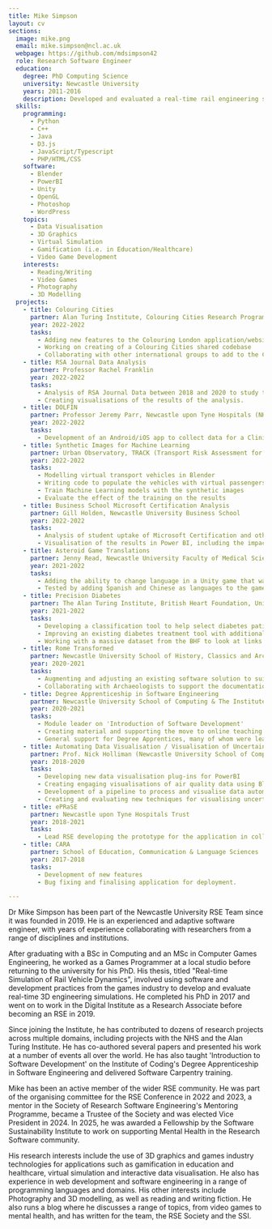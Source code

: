 ```yaml
---
title: Mike Simpson
layout: cv
sections:
  image: mike.png
  email: mike.simpson@ncl.ac.uk
  webpage: https://github.com/mdsimpson42
  role: Research Software Engineer
  education:
    degree: PhD Computing Science
    university: Newcastle University
    years: 2011-2016
    description: Developed and evaluated a real-time rail engineering simulation using software from the video games industry, in collaboration with NewRail.
  skills:
    programming:
      - Python
      - C++
      - Java
      - D3.js
      - JavaScript/Typescript
      - PHP/HTML/CSS
    software:
      - Blender
      - PowerBI
      - Unity
      - OpenGL
      - Photoshop
      - WordPress
    topics:
      - Data Visualisation
      - 3D Graphics
      - Virtual Simulation
      - Gamification (i.e. in Education/Healthcare)
      - Video Game Development
    interests:
      - Reading/Writing
      - Video Games
      - Photography
      - 3D Modelling
  projects:
    - title: Colouring Cities
      partner: Alan Turing Institute, Colouring Cities Research Programme
      year: 2022-2022
      tasks:
        - Adding new features to the Colouring London application/website
        - Working on creating of a Colouring Cities shared codebase
        - Collaborating with other international groups to add to the Colouring Cities projects
    - title: RSA Journal Data Analysis
      partner: Professor Rachel Franklin
      year: 2022-2022
      tasks:
        - Analysis of RSA Journal Data between 2018 and 2020 to study the effect of hte pandemic on publications by female academics.
        - Creating visualisations of the results of the analysis.
    - title: DOLFIN
      partner: Professor Jeremy Parr, Newcastle upon Tyne Hospitals (NHS Foundation Trust), Oxford University NPEU
      year: 2022-2022
      tasks:
        - Development of an Android/iOS app to collect data for a Clinical Trial
    - title: Synthetic Images for Machine Learning 
      partner: Urban Observatory, TRACK (Transport Risk Assessment for COVID Knowledge) Project
      year: 2022-2022
      tasks:
        - Modelling virtual transport vehicles in Blender
        - Writing code to populate the vehicles with virtual passengers and render the results
        - Train Machine Learning models with the synthetic images 
        - Evaluate the effect of the training on the results
    - title: Business School Microsoft Certification Analysis
      partner: Gill Holden, Newcastle University Business School
      year: 2022-2022
      tasks:
        - Analysis of student uptake of Microsoft Certification and other optional training course.
        - Visualisation of the results in Power BI, including the impact of the training courses on other results.
    - title: Asteroid Game Translations
      partner: Jenny Read, Newcastle University Faculty of Medical Sciences
      year: 2021-2022
      tasks:
        - Adding the ability to change language in a Unity game that was previously developed in English.
        - Tested by adding Spanish and Chinese as languages to the game.
    - title: Precision Diabetes 
      partner: The Alan Turing Institute, British Heart Foundation, University of Exeter, University College London
      year: 2021-2022
      tasks:
        - Developing a classification tool to help select diabetes patients for trials and studies
        - Improving an existing diabetes treatment tool with additional information, including visualisation of risk
        - Working with a massive dataset from the BHF to look at links between heart disease, diabetes and COVID-19
    - title: Rome Transformed
      partner: Newcastle University School of History, Classics and Archaeology
      year: 2020-2021
      tasks:
        - Augmenting and adjusting an existing software solution to suit the needs of the RomeTransformed project
        - Collaborating with Archaeologists to support the documentation and discussion of archaeological evidence from sites in Rome
    - title: Degree Apprenticeship in Software Engineering
      partner: Newcastle University School of Computing & The Institute of Coding
      year: 2020-2021
      tasks:
        - Module leader on 'Introduction of Software Development'
        - Creating material and supporting the move to online teaching during the COVID-19 pandemic
        - General support for Degree Apprentices, many of whom were learning programming for the first time.
    - title: Automating Data Visualisation / Visualisation of Uncertainty
      partner: Prof. Nick Holliman (Newcastle University School of Computing) and The Alan Turing Institute
      year: 2018-2020
      tasks:
        - Developing new data visualisation plug-ins for PowerBI
        - Creating engaging visualisations of air quality data using Blender
        - Development of a pipeline to process and visualise data automatically using Blender
        - Creating and evaluating new techniques for visualising uncertainty in data
    - title: ePRaSE
      partner: Newcastle upon Tyne Hospitals Trust
      year: 2018-2021
      tasks:
        - Lead RSE developing the prototype for the application in collaboration with researchers and pharmacists
    - title: CARA
      partner: School of Education, Communication & Language Sciences
      year: 2017-2018
      tasks:
        - Development of new features
        - Bug fixing and finalising application for deployment.

---
```

Dr Mike Simpson has been part of the Newcastle University RSE Team since it was founded in 2019. He is an experienced and adaptive software engineer, with years of experience collaborating with researchers from a range of disciplines and institutions.

After graduating with a BSc in Computing and an MSc in Computer Games Engineering, he worked as a Games Programmer at a local studio before returning to the university for his PhD. His thesis, titled "Real-time Simulation of Rail Vehicle Dynamics", involved using software and development practices from the games industry to develop and evaluate real-time 3D engineering simulations. He completed his PhD in 2017 and went on to work in the Digital Institute as a Research Associate before becoming an RSE in 2019.

Since joining the Institute, he has contributed to dozens of research projects across multiple domains, including projects with the NHS and the Alan Turing Institute. He has co-authored several papers and presented his work at a number of events all over the world. He has also taught 'Introduction to Software Development' on the Institute of Coding's Degree Apprenticeship in Software Engineering and delivered Software Carpentry training.

Mike has been an active member of the wider RSE community. He was part of the organising committee for the RSE Conference in 2022 and 2023, a mentor in the Society of Research Software Engineering's Mentoring Programme, became a Trustee of the Society and was elected Vice President in 2024. In 2025, he was awarded a Fellowship by the Software Sustainability Institute to work on supporting Mental Health in the Research Software community.

His research interests include the use of 3D graphics and games industry technologies for applications such as gamification in education and healthcare, virtual simulation and interactive data visualisation. He also has experience in web development and software engineering in a range of programming languages and domains. His other interests include Photography and 3D modelling, as well as reading and writing fiction. He also runs a blog where he discusses a range of topics, from video games to mental health, and has written for the team, the RSE Society and the SSI.
